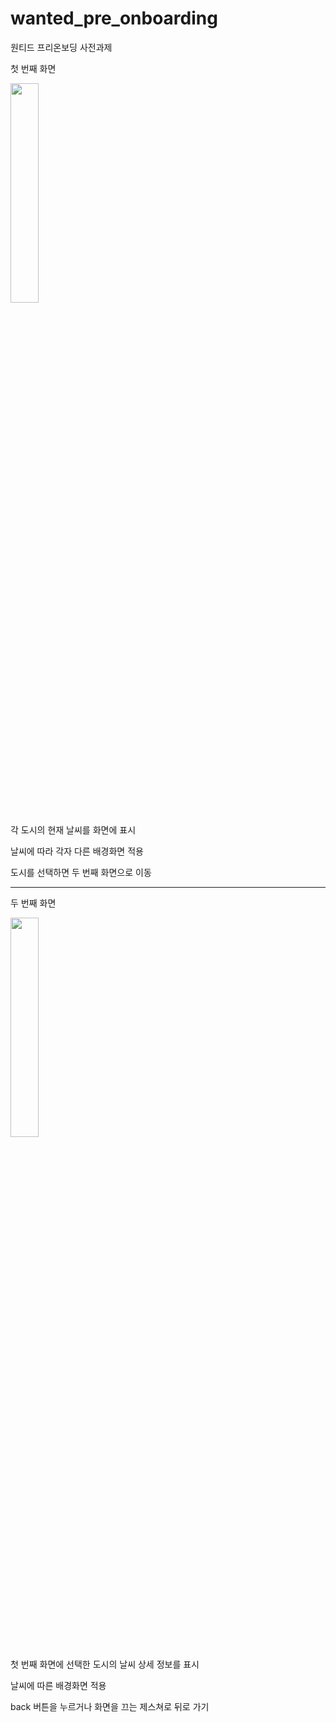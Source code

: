 # wanted_pre_onboarding
원티드 프리온보딩 사전과제

첫 번째 화면


<img src = "https://user-images.githubusercontent.com/96690194/188861575-2cff2a11-6850-4823-a6a2-2fad26e5bf63.PNG" width="30%" height="30%">


각 도시의 현재 날씨를 화면에 표시


날씨에 따라 각자 다른 배경화면 적용


도시를 선택하면 두 번째 화면으로 이동


---


두 번째 화면


<img src = "https://user-images.githubusercontent.com/96690194/188861636-bae5f3fb-9e42-4560-8c1e-3b11dcff5860.PNG" width="30%" height="30%">


첫 번째 화면에 선택한 도시의 날씨 상세 정보를 표시


날씨에 따른 배경화면 적용


back 버튼을 누르거나 화면을 끄는 제스쳐로 뒤로 가기
